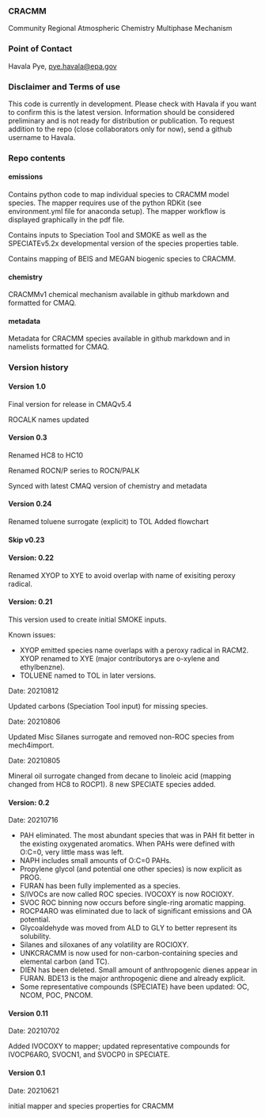### CRACMM
Community Regional Atmospheric Chemistry Multiphase Mechanism

### Point of Contact
Havala Pye, pye.havala@epa.gov

### Disclaimer and Terms of use
This code is currently in development. Please check with Havala if you want to confirm this is the latest version. Information should be considered preliminary and is not ready for distribution or publication. To request addition to the repo (close collaborators only for now), send a github username to Havala.

### Repo contents

#### emissions
Contains python code to map individual species to CRACMM model species. The mapper requires use of the python RDKit (see environment.yml file for anaconda setup). The mapper workflow is displayed graphically in the pdf file.

Contains inputs to Speciation Tool and SMOKE as well as the SPECIATEv5.2x developmental version of the species properties table.

Contains mapping of BEIS and MEGAN biogenic species to CRACMM.

#### chemistry
CRACMMv1 chemical mechanism available in github markdown and formatted for CMAQ.

#### metadata
Metadata for CRACMM species available in github markdown and in namelists formatted for CMAQ.

### Version history

#### Version 1.0
Final version for release in CMAQv5.4

ROCALK names updated

#### Version 0.3
Renamed HC8 to HC10

Renamed ROCN/P series to ROCN/PALK

Synced with latest CMAQ version of chemistry and metadata

#### Version 0.24 
Renamed toluene surrogate (explicit) to TOL
Added flowchart

#### Skip v0.23

#### Version: 0.22
Renamed XYOP to XYE to avoid overlap with name of exisiting peroxy radical.

#### Version: 0.21

This version used to create initial SMOKE inputs.

Known issues: 
- XYOP emitted species name overlaps with a peroxy radical in RACM2. XYOP renamed to XYE (major contributorys are o-xylene and ethylbenzne).
- TOLUENE named to TOL in later versions.

Date: 20210812

Updated carbons (Speciation Tool input) for missing species.

Date: 20210806

Updated Misc Silanes surrogate and removed non-ROC species from mech4import.

Date: 20210805

Mineral oil surrogate changed from decane to linoleic acid (mapping changed from HC8 to ROCP1). 8 new SPECIATE species added.


#### Version: 0.2
Date: 20210716

* PAH eliminated. The most abundant species that was in PAH fit better in the existing oxygenated aromatics. When PAHs were defined with O:C=0, very little mass was left. 
* NAPH includes small amounts of O:C=0 PAHs.
* Propylene glycol (and potential one other species) is now explicit as PROG.
* FURAN has been fully implemented as a species.
* S/IVOCs are now called ROC species. IVOCOXY is now ROCIOXY.
* SVOC ROC binning now occurs before single-ring aromatic mapping.
* ROCP4ARO was eliminated due to lack of significant emissions and OA potential.
* Glycoaldehyde was moved from ALD to GLY to better represent its solubility.
* Silanes and siloxanes of any volatility are ROCIOXY.
* UNKCRACMM is now used for non-carbon-containing species and elemental carbon (and TC).
* DIEN has been deleted. Small amount of anthropogenic dienes appear in FURAN. BDE13 is the major anthropogenic diene and already explicit.
* Some representative compounds (SPECIATE) have been updated: OC, NCOM, POC, PNCOM.


#### Version 0.11
Date: 20210702

Added IVOCOXY to mapper; updated representative compounds for IVOCP6ARO, SVOCN1, and SVOCP0 in SPECIATE.

#### Version 0.1 
Date: 20210621

initial mapper and species properties for CRACMM
